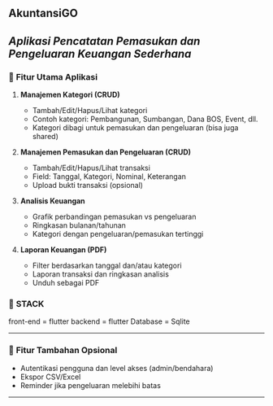 **AkuntansiGO**
---
*Aplikasi Pencatatan Pemasukan dan Pengeluaran Keuangan Sederhana*
---

### 🧩 **Fitur Utama Aplikasi**

1. **Manajemen Kategori (CRUD)**

   * Tambah/Edit/Hapus/Lihat kategori
   * Contoh kategori: Pembangunan, Sumbangan, Dana BOS, Event, dll.
   * Kategori dibagi untuk pemasukan dan pengeluaran (bisa juga shared)

2. **Manajemen Pemasukan dan Pengeluaran (CRUD)**

   * Tambah/Edit/Hapus/Lihat transaksi
   * Field: Tanggal, Kategori, Nominal, Keterangan
   * Upload bukti transaksi (opsional)

3. **Analisis Keuangan**

   * Grafik perbandingan pemasukan vs pengeluaran
   * Ringkasan bulanan/tahunan
   * Kategori dengan pengeluaran/pemasukan tertinggi

4. **Laporan Keuangan (PDF)**

   * Filter berdasarkan tanggal dan/atau kategori
   * Laporan transaksi dan ringkasan analisis
   * Unduh sebagai PDF


### 🧮 **STACK**
front-end = flutter
backend = flutter
Database = Sqlite

---

### 🧪 **Fitur Tambahan Opsional**

* Autentikasi pengguna dan level akses (admin/bendahara)
* Ekspor CSV/Excel
* Reminder jika pengeluaran melebihi batas

---

